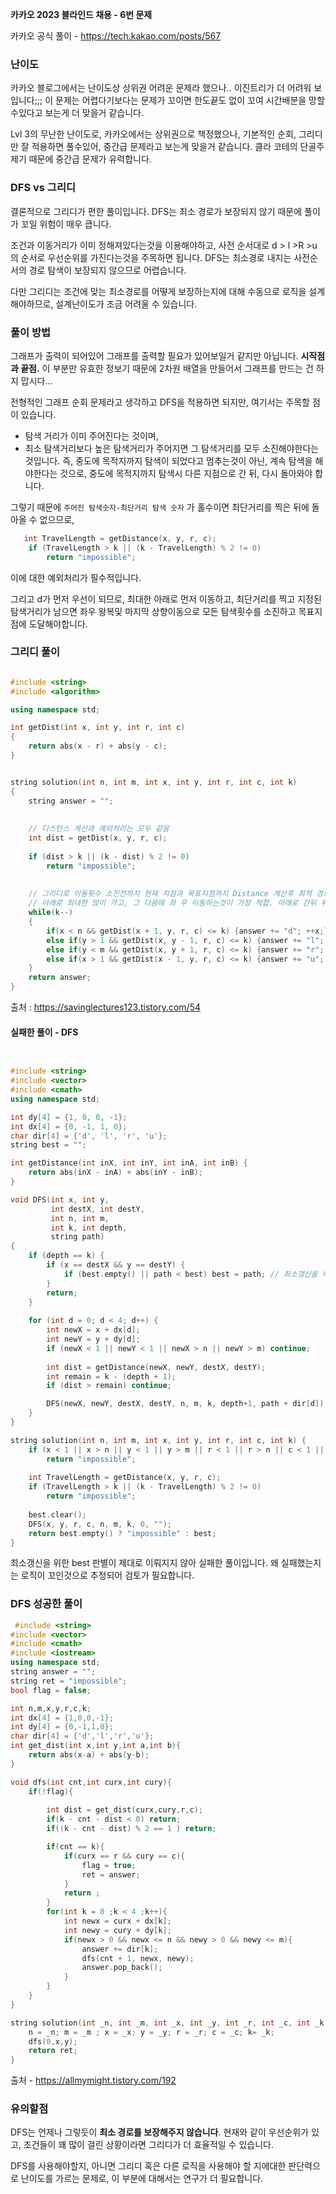 
**카카오 2023 블라인드 채용 - 6번 문제** 

카카오 공식 풀이 - https://tech.kakao.com/posts/567

### 난이도 

카카오 블로그에서는 난이도상 상위권 어려운 문제라 했으나.. 이진트리가 더 어려워 보입니다;;; 이 문제는 어렵다기보다는 문제가 꼬이면 한도끝도 없이 꼬여 시간배분을 망할 수있다고 보는게 더 맞을거 같습니다. 

Lvl 3의 무난한 난이도로, 카카오에서는 상위권으로 책정했으나, 기본적인 순회, 그리디만 잘 적용하면 풀수있어, 중간급 문제라고 보는게 맞을거 같습니다. 클라 코테의 단골주제기 때문에 중간급 문제가 유력합니다.


### DFS vs 그리디

결론적으로 그리디가 편한 풀이입니다. DFS는 최소 경로가 보장되지 않기 때문에 풀이가 꼬일 위험이 매우 큽니다. 

조건과 이동거리가 이미 정해져있다는것을 이용해야하고, 사전 순서대로 d > l >R  >u 의 순서로 우선순위를 가진다는것을 주목하면 됩니다. DFS는 최소경로 내지는 사전순서의 경로 탐색이 보장되지 않으므로 어렵습니다. 

다만 그리디는 조건에 맞는 최소경로를 어떻게 보장하는지에 대해 수동으로 로직을 설계해야하므로, 설계난이도가 조금 어려울 수 있습니다.


### 풀이 방법 

그래프가 출력이 되어있어 그래프를 출력할 필요가 있어보일거 같지만 아닙니다. 
**시작점과 끝점.** 이 부분만 유효한 정보기 때문에 2차원 배열을 만들어서 그래프를 만드는 건 하지 맙시다...

전형적인 그래프 순회 문제라고 생각하고 DFS을 적용하면 되지만, 여기서는 주목할 점이 있습니다. 

- 탐색 거리가 이미 주어진다는 것이며, 
- 최소 탐색거리보다 높은 탐색거리가 주어지면 그 탐색거리를 모두 소진해야한다는 것입니다. 
즉, 중도에 목적지까지 탐색이 되었다고 멈추는것이 아닌, 계속 탐색을 해야한다는 것으로, 
중도에 목적지까지 탐색시 다른 지점으로 간 뒤, 다시 돌아와야 합니다. 

그렇기 때문에 `주어진 탐색숫자-최단거리 탐색 숫자` 가 홀수이면 최단거리를 찍은 뒤에 돌아올 수 없으므로, 

```cpp
   int TravelLength = getDistance(x, y, r, c); 
    if (TravelLength > k || (k - TravelLength) % 2 != 0)
        return "impossible"; 
```

이에 대한 예외처리가 필수적입니다. 

그리고 d가 먼저 우선이 되므로, 최대한 아래로 먼저 이동하고, 최단거리를 찍고 지정된 탐색거리가 남으면 좌우 왕복및 마지막 상향이동으로 모든 탐색횟수를 소진하고 목표지점에  도달해야합니다.


### 그리디 풀이 

```cpp 

#include <string>
#include <algorithm>

using namespace std;

int getDist(int x, int y, int r, int c)
{
    return abs(x - r) + abs(y - c);
}


string solution(int n, int m, int x, int y, int r, int c, int k) 
{
    string answer = "";
    
    
    // 디스턴스 계산과 예외처리는 모두 같음
    int dist = getDist(x, y, r, c);
    
    if (dist > k || (k - dist) % 2 != 0)
        return "impossible";
    
    
    // 그리디로 이동횟수 소진전까지 현재 지점과 목표지점까지 Distance 계산후 최적 경로 배열에 추가. 
    // 아래로 최대한 많이 가고, 그 다음에 좌 우 이동하는것이 가장 적합. 아래로 간뒤 위로 가는경우는, 마지막에 이동횟수 소진할 때만. 
    while(k--)
    {
        if(x < n && getDist(x + 1, y, r, c) <= k) {answer += "d"; ++x;}
        else if(y > 1 && getDist(x, y - 1, r, c) <= k) {answer += "l"; --y;}
        else if(y < m && getDist(x, y + 1, r, c) <= k) {answer += "r"; ++y;}
        else if(x > 1 && getDist(x - 1, y, r, c) <= k) {answer += "u"; --x;}
    }
    return answer;
}

```

출처 : https://savinglectures123.tistory.com/54

#### 실패한 풀이  - DFS 

```cpp 


#include <string>
#include <vector>
#include <cmath>
using namespace std;

int dy[4] = {1, 0, 0, -1};
int dx[4] = {0, -1, 1, 0};
char dir[4] = {'d', 'l', 'r', 'u'};
string best = "";

int getDistance(int inX, int inY, int inA, int inB) { 
    return abs(inX - inA) + abs(inY - inB);  
}

void DFS(int x, int y, 
         int destX, int destY, 
         int n, int m, 
         int k, int depth, 
         string path) 
{
    if (depth == k) {	
        if (x == destX && y == destY) {
            if (best.empty() || path < best) best = path; // 최소갱신을 하는 로직이지만, 조건에 맞는 최소 루트를 만드는데에는 실패합니다. 
        }
        return; 
    }
    
    for (int d = 0; d < 4; d++) { 
        int newX = x + dx[d];
        int newY = y + dy[d];
        if (newX < 1 || newY < 1 || newX > n || newY > m) continue; 
    
        int dist = getDistance(newX, newY, destX, destY);
        int remain = k - (depth + 1);
        if (dist > remain) continue; 

        DFS(newX, newY, destX, destY, n, m, k, depth+1, path + dir[d]);
    }
}

string solution(int n, int m, int x, int y, int r, int c, int k) {
    if (x < 1 || x > n || y < 1 || y > m || r < 1 || r > n || c < 1 || c > m)
        return "impossible";
        
    int TravelLength = getDistance(x, y, r, c); 
    if (TravelLength > k || (k - TravelLength) % 2 != 0)
        return "impossible"; 
         
    best.clear();
    DFS(x, y, r, c, n, m, k, 0, "");
    return best.empty() ? "impossible" : best;
}


```

최소갱신을 위한 best 판별이 제대로 이뤄지지 않아 실패한 풀이입니다. 왜 실패했는지는 로직이 꼬인것으로 추정되어 검토가 필요합니다. 

### DFS 성공한 풀이 

```cpp
 #include <string>
#include <vector>
#include <cmath>
#include <iostream>
using namespace std;
string answer = "";
string ret = "impossible";
bool flag = false;

int n,m,x,y,r,c,k;
int dx[4] = {1,0,0,-1};
int dy[4] = {0,-1,1,0};
char dir[4] = {'d','l','r','u'};
int get_dist(int x,int y,int a,int b){
    return abs(x-a) + abs(y-b);
}

void dfs(int cnt,int curx,int cury){
    if(!flag){
        
        int dist = get_dist(curx,cury,r,c);
        if(k - cnt - dist < 0) return;
        if((k - cnt - dist) % 2 == 1 ) return;

        if(cnt == k){
            if(curx == r && cury == c){
                flag = true;
                ret = answer;
            }
            return ;
        }
        for(int k = 0 ;k < 4 ;k++){
            int newx = curx + dx[k];
            int newy = cury + dy[k];
            if(newx > 0 && newx <= n && newy > 0 && newy <= m){
                answer += dir[k];
                dfs(cnt + 1, newx, newy);
                answer.pop_back();
            }
        }
    }
}

string solution(int _n, int _m, int _x, int _y, int _r, int _c, int _k) {
    n = _n; m = _m ; x = _x; y = _y; r = _r; c = _c; k= _k;
    dfs(0,x,y);
    return ret;
}
```

출처 - https://allmymight.tistory.com/192


### 유의할점 

DFS는 언제나 그렇듯이 **최소 경로를 보장해주지 않습니다**. 현재와 같이 우선순위가 있고, 조건들이 꽤 많이 걸린 상황이라면 그리디가 더 효율적일 수 있습니다. 

DFS를 사용해야할지, 아니면 그리디 혹은 다른 로직을 사용해야 할 지에대한 판단력으로 난이도를 가르는 문제로, 이 부분에 대해서는 연구가 더 필요합니다. 
